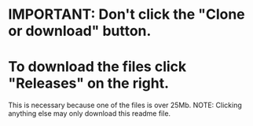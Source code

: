 # IMPORTANT: Don't click the "Clone or download" button.
# To download the files click "Releases" on the right. 
This is necessary because one of the files is over 25Mb.
NOTE:  Clicking anything else may only download this readme file.
